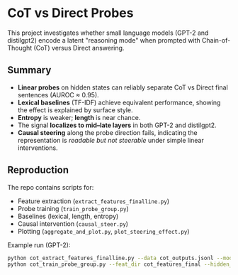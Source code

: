 # CoT vs Direct Probes

This project investigates whether small language models (GPT-2 and distilgpt2) encode a latent "reasoning mode" when prompted with Chain-of-Thought (CoT) versus Direct answering.

## Summary
- **Linear probes** on hidden states can reliably separate CoT vs Direct final sentences (AUROC ≈ 0.95).  
- **Lexical baselines** (TF-IDF) achieve equivalent performance, showing the effect is explained by surface style.  
- **Entropy** is weaker; **length** is near chance.  
- The signal **localizes to mid–late layers** in both GPT-2 and distilgpt2.  
- **Causal steering** along the probe direction fails, indicating the representation is *readable but not steerable* under simple linear interventions.


## Reproduction
The repo contains scripts for:
- Feature extraction (`extract_features_finalline.py`)  
- Probe training (`train_probe_group.py`)  
- Baselines (lexical, length, entropy)  
- Causal intervention (`causal_steer.py`)  
- Plotting (`aggregate_and_plot.py`, `plot_steering_effect.py`)  

Example run (GPT-2):
```bash
python cot_extract_features_finalline.py --data cot_outputs.jsonl --model gpt2 --layers 3 6 9 12 --out cot_features_final
python cot_train_probe_group.py --feat_dir cot_features_final --hidden_dim 768 --per_layer
